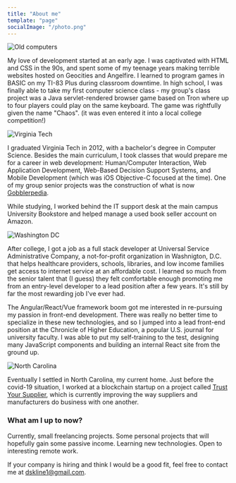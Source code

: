 ```yaml
---
title: "About me"
template: "page"
socialImage: "/photo.png"
---
```


![Old computers](/media/heading/old-computers.jpg)

My love of development started at an early age. I was captivated with HTML and CSS in the 90s, and spent some of my
teenage years making terrible websites hosted on Geocities and Angelfire. I learned to program games in BASIC on my
TI-83 Plus during classroom downtime. In high school, I was finally able to take my first computer science class -
my group's class project was a Java servlet-rendered browser game based on Tron where up to four players could
play on the same keyboard. The game was rightfully given the name "Chaos". (it was even entered it into a local
college competition!)

![Virginia Tech](/media/heading/virginia-tech.jpg)

I graduated Virginia Tech in 2012, with a bachelor's degree in Computer Science. Besides the main curriculum, I
took classes that would prepare me for a career in web development: Human/Computer Interaction, Web Application
Development, Web-Based Decision Support Systems, and Mobile Development (which was iOS Objective-C focused at
the time). One of my group senior projects was the construction of what is now
[Gobblerpedia](https://gobblerpedia.org/wiki/Main_page).

While studying, I worked behind the IT support desk at the main campus University Bookstore and helped manage a
used book seller account on Amazon.

![Washington DC](/media/heading/washington-dc.jpg)

After college, I got a job as a full stack developer at Universal Service Administrative Company, a not-for-profit
organization in Washnigton, D.C. that helps healthcare providers, schools, libraries, and low income families get
access to internet service at an affordable cost.  I learned so much from the senior talent that (I guess) they
felt comfortable enough promoting me from an entry-level developer to a lead position after a few years. It's
still by far the most rewarding job I've ever had.

The Angular/React/Vue framework boom got me interested in re-pursuing my passion in front-end development. There
was really no better time to specialize in these new technologies, and so I jumped into a lead front-end position at
the Chronicle of Higher Education, a popular U.S. journal for university faculty. I was able to put my
self-training to the test, designing many JavaScript components and building an internal React site from the
ground up.

![North Carolina](/media/heading/north-carolina.jpg)

Eventually I settled in North Carolina, my current home. Just before the covid-19 situation, I worked at a
blockchain startup on a project called [Trust Your Supplier](https://www.trustyoursupplier.com), which is
currently improving the way suppliers and manufacturers do business with one another.

### What am I up to now?

Currently, small freelancing projects. Some personal projects that will hopefully gain some passive income.
Learning new technologies. Open to interesting remote work.

If your company is hiring and think I would be a good fit, feel free to contact me at
[dskline1@gmail.com](mailto:dskline@gmail.com).
